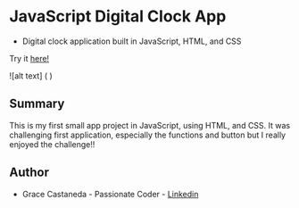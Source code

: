 # JavaScript Digital Clock App


* Digital clock application built in JavaScript, HTML, and CSS 


Try it [here!](https://gracii.github.io/digital-clock/)

![alt text] (  )

## Summary 

This is my first small app project in JavaScript, using HTML, and CSS.
It was challenging first application, especially the functions and button but I really enjoyed the challenge!! 

## Author
* Grace Castaneda - Passionate Coder - [Linkedin](https://www.linkedin.com/in/castanedagrace/)
